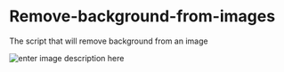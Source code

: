 # Remove-background-from-images
The script that will remove background from an image

![enter image description here](https://res.cloudinary.com/practicaldev/image/fetch/s--8GBaiVat--/c_imagga_scale,f_auto,fl_progressive,h_420,q_auto,w_1000/https://dev-to-uploads.s3.amazonaws.com/uploads/articles/9tl2waxsltnnnzvx7zzy.png)
